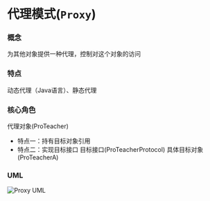# 代理模式(`Proxy`)

### 概念
为其他对象提供一种代理，控制对这个对象的访问

### 特点
动态代理（Java语言）、静态代理

### 核心角色
代理对象(ProTeacher)
* 特点一：持有目标对象引用
* 特点二：实现目标接口
目标接口(ProTeacherProtocol)
具体目标对象(ProTeacherA)

### UML
![Proxy UML](https://upload-images.jianshu.io/upload_images/1893416-057713d013e1a995.png?imageMogr2/auto-orient/strip%7CimageView2/2/w/1240)
